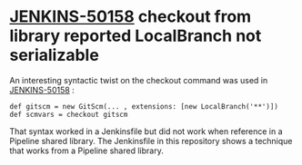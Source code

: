 # [JENKINS-50158](https://issues.jenkins.io/browse/JENKINS-50158) checkout from library reported LocalBranch not serializable

An interesting syntactic twist on the checkout command was used in
[JENKINS-50158](https://issues.jenkins.io/browse/JENKINS-50158) :

```
def gitscm = new GitScm(... , extensions: [new LocalBranch('**')])
def scmvars = checkout gitscm
```

That syntax worked in a Jenkinsfile but did not work when reference in
a Pipeline shared library.  The Jenkinsfile in this repository shows a
technique that works from a Pipeline shared library.

